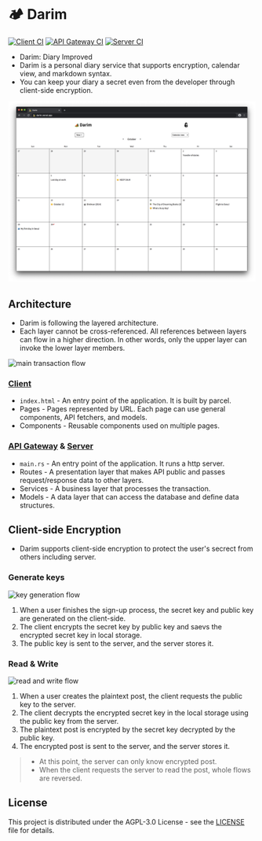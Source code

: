 # 🏕 Darim

[![Client CI](https://github.com/ParkSB/darim/workflows/Client%20CI/badge.svg)](https://github.com/ParkSB/darim/actions?query=workflow%3A%22Client+CI%22)
[![API Gateway CI](https://github.com/parksb/darim/workflows/API%20Gateway%20CI/badge.svg)](https://github.com/parksb/darim/actions?query=workflow%3A%22API+Gateway+CI%22)
[![Server CI](https://github.com/ParkSB/darim/workflows/Server%20CI/badge.svg)](https://github.com/ParkSB/darim/actions?query=workflow%3A%22Server+CI%22)

* Darim: Diary Improved
* Darim is a personal diary service that supports encryption, calendar view, and markdown syntax.
* You can keep your diary a secret even from the developer through client-side encryption.

![Preview](./client/src/pages/landing/images/preview-calendar.png)

## Architecture

* Darim is following the layered architecture.
* Each layer cannot be cross-referenced. All references between layers can flow in a higher direction. In other words, only the upper layer can invoke the lower layer members.

![main transaction flow](https://user-images.githubusercontent.com/6410412/95462994-3650e800-09b3-11eb-8bd6-1000d36ac307.png)

### [Client](client)

* `index.html` - An entry point of the application. It is built by parcel.
* Pages - Pages represented by URL. Each page can use general components, API fetchers, and models.
* Components - Reusable components used on multiple pages.

### [API Gateway](api-gateway) & [Server](server)

* `main.rs` - An entry point of the application. It runs a http server.
* Routes - A presentation layer that makes API public and passes request/response data to other layers.
* Services - A business layer that processes the transaction.
* Models - A data layer that can access the database and define data structures.

## Client-side Encryption

* Darim supports client-side encryption to protect the user's secrect from others including server.

### Generate keys

![key generation flow](https://user-images.githubusercontent.com/6410412/91041309-c37dee80-e64a-11ea-9ac0-75dc0d810aa8.png)

1. When a user finishes the sign-up process, the secret key and public key are generated on the client-side.
1. The client encrypts the secret key by public key and saevs the encrypted secret key in local storage.
1. The public key is sent to the server, and the server stores it.

### Read & Write

![read and write flow](https://user-images.githubusercontent.com/6410412/91042440-b530d200-e64c-11ea-86f5-dfbcf025bdf4.png)

1. When a user creates the plaintext post, the client requests the public key to the server.
1. The client decrypts the encrypted secret key in the local storage using the public key from the server.
1. The plaintext post is encrypted by the secret key decrypted by the public key.
1. The encrypted post is sent to the server, and the server stores it.

> * At this point, the server can only know encrypted post.
> * When the client requests the server to read the post, whole flows are reversed.

## License

This project is distributed under the AGPL-3.0 License - see the [LICENSE](LICENSE) file for details.
